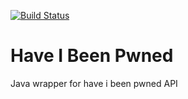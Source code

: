 [![Build Status](https://travis-ci.org/EaseSpace/have-i-been-pwned.svg?branch=master)](https://travis-ci.org/EaseSpace/have-i-been-pwned)

# Have I Been Pwned
Java wrapper for have i been pwned API
